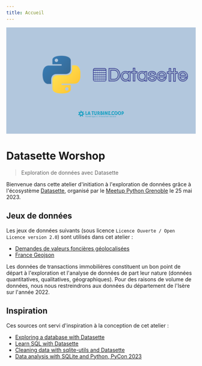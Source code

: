 ```yaml
---
title: Accueil
---
```


![Cover](static/cover.png)

# Datasette Worshop

> Exploration de données avec Datasette

Bienvenue dans cette atelier d'initiation à l'exploration de données grâce à l'écosystème [Datasette](https://datasette.io), organisé par le [Meetup Python Grenoble](https://meetup-python-grenoble.github.io) le 25 mai 2023.

## Jeux de données

Les jeux de données suivants (sous licence `Licence Ouverte / Open Licence version 2.0`) sont utilisés dans cet atelier :

- [Demandes de valeurs foncières géolocalisées](https://www.data.gouv.fr/fr/datasets/demandes-de-valeurs-foncieres-geolocalisees/)
- [France Geojson](https://github.com/gregoiredavid/france-geojson/)

Les données de transactions immobilières constituent un bon point de départ à l'exploration et l'analyse de données de part leur nature (données quantitatives, qualitatives, géographiques). Pour des raisons de volume de données, nous nous restreindrons aux données du département de l'Isère sur l'année 2022.

## Inspiration

Ces sources ont servi d'inspiration à la conception de cet atelier :

- [Exploring a database with Datasette](https://datasette.io/tutorials/explore)
- [Learn SQL with Datasette](https://datasette.io/tutorials/learn-sql)
- [Cleaning data with sqlite-utils and Datasette](https://datasette.io/tutorials/clean-data)
- [Data analysis with SQLite and Python, PyCon 2023](https://sqlite-tutorial-pycon-2023.readthedocs.io)

